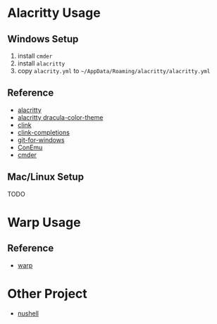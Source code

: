# Alacritty Usage

## Windows Setup

1. install `cmder`
1. install `alacritty`
1. copy `alacrity.yml` to `~/AppData/Roaming/alacritty/alacritty.yml`

## Reference

- [alacritty](https://github.com/alacritty/alacritty)
- [alacritty dracula-color-theme](https://github.com/dracula/alacritty)
- [clink](https://github.com/chrisant996/clink)
- [clink-completions](https://github.com/vladimir-kotikov/clink-completions)
- [git-for-windows](https://github.com/git-for-windows/git)
- [ConEmu](https://github.com/Maximus5/ConEmu)
- [cmder](https://github.com/cmderdev/cmder)

## Mac/Linux Setup

TODO

# Warp Usage

## Reference

- [warp](https://www.warp.dev/)

# Other Project

- [nushell](https://github.com/nushell/nushell)
